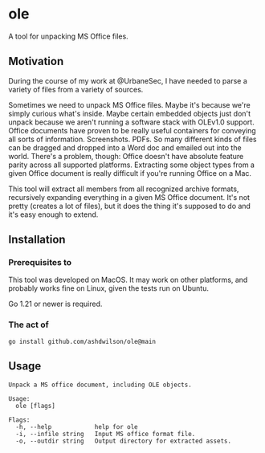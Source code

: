 # ole

A tool for unpacking MS Office files.

## Motivation

During the course of my work at @UrbaneSec, I have needed to parse a variety of files from a variety of sources.

Sometimes we need to unpack MS Office files. Maybe it's because we're simply curious what's inside. Maybe certain embedded objects just don't unpack because we aren't running a software stack with OLEv1.0 support. Office documents have proven to be really useful containers for conveying all sorts of information. Screenshots. PDFs. So many different kinds of files can be dragged and dropped into a Word doc and emailed out into the world. There's a problem, though: Office doesn't have absolute feature parity across all supported platforms. Extracting some object types from a given Office document is really difficult if you're running Office on a Mac.

This tool will extract all members from all recognized archive formats, recursively expanding everything in a given MS Office document. It's not pretty (creates a lot of files), but it does the thing it's supposed to do and it's easy enough to extend.


## Installation

### Prerequisites to

This tool was developed on MacOS. It may work on other platforms, and probably works fine on Linux, given the tests run on Ubuntu.

Go 1.21 or newer is required.

### The act of

`go install github.com/ashdwilson/ole@main`

## Usage

```
Unpack a MS office document, including OLE objects.

Usage:
  ole [flags]

Flags:
  -h, --help            help for ole
  -i, --infile string   Input MS office format file.
  -o, --outdir string   Output directory for extracted assets.
```